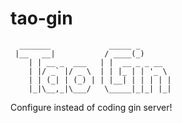 # tao-gin
```
  _______             _____ _       
 |__   __|           / ____(_)      
    | | __ _  ___   | |  __ _ _ __  
    | |/ _` |/ _ \  | | |_ | | '_ \ 
    | | (_| | (_) | | |__| | | | | |
    |_|\__,_|\___/   \_____|_|_| |_|
```
Configure instead of coding gin server!
